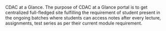 CDAC at a Glance.
The purpose of CDAC at a Glance portal is to get centralized full-fledged site fulfilling the requirement of student present in the ongoing batches where students can access notes after every lecture, assignments, test series as per their current module requirement.
